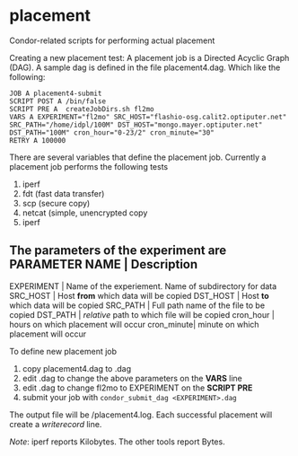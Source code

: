 placement
=========

Condor-related scripts for performing actual placement

Creating a new placement test:
A placement job is a Directed Acyclic Graph (DAG). A sample dag is defined in
the file placement4.dag. Which like the following:

    JOB A placement4-submit
    SCRIPT POST A /bin/false
    SCRIPT PRE A  createJobDirs.sh fl2mo
    VARS A EXPERIMENT="fl2mo" SRC_HOST="flashio-osg.calit2.optiputer.net" SRC_PATH="/home/idpl/100M" DST_HOST="mongo.mayer.optiputer.net" DST_PATH="100M" cron_hour="0-23/2" cron_minute="30"
    RETRY A 100000

There are several variables that define the placement job. Currently a placement job performs the following tests
1. iperf
2. fdt (fast data transfer)
3. scp (secure copy)
4. netcat (simple, unencrypted copy
5. iperf


The parameters of the experiment are
PARAMETER NAME |  Description
-----------------------------
EXPERIMENT |  Name of the experiement. Name of subdirectory for data
SRC_HOST   |  Host **from** which data will be copied
DST_HOST   |  Host **to** which data will be copied
SRC_PATH   |  Full path name of the file to be copied
DST_PATH   |  *relative* path to which file will be copied
cron_hour  |  hours on which placement will occur
cron_minute|  minute on which placement will occur


To define new placement job
1. copy placement4.dag to <EXPERIMENT>.dag
2. edit <EXPERIMENT>.dag to change the above parameters on the **VARS** line
3. edit <EXPERIMENT>.dag to change fl2mo to EXPERIMENT on the **SCRIPT PRE** 
4. submit your job with `condor_submit_dag <EXPERIMENT>.dag`


The output file will be <EXPERIMENT>/placement4.log. Each successful placement will create a *writerecord* line.

*Note*: iperf reports Kilobytes.  The other tools report Bytes.

